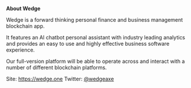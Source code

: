 <strong>About Wedge</strong>

Wedge is a forward thinking personal finance and business management blockchain app.

It features an AI chatbot personal assistant with industry leading analytics and provides an easy to use and highly effective business software experience.

Our full-version platform will be able to operate across and interact with a number of different blockchain platforms.

Site: <a href="https://wedge.one">https://wedge.one</a>
Twitter: <a href="https://twitter.com/wedgeaxe">@wedgeaxe</a>
